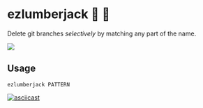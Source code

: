 # ezlumberjack :palm_tree: :hocho:

Delete git branches *selectively* by matching any part of the name.

![](https://raw.githubusercontent.com/Kraymer/bulkdata/master/ezlumberjack/front.jpg)

## Usage

    ezlumberjack PATTERN


[![asciicast](https://asciinema.org/a/159908.png)](https://asciinema.org/a/159908)


